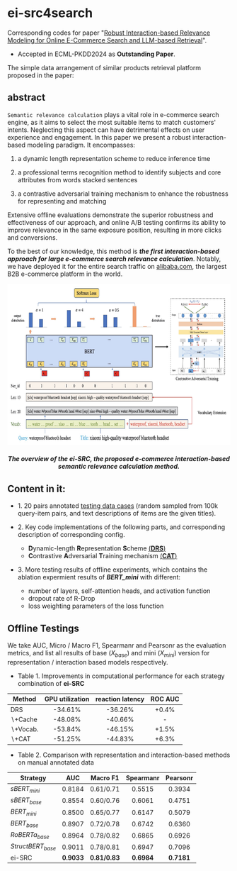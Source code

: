 # ei-src4search
Corresponding codes for paper "[Robust Interaction-based Relevance Modeling for Online E-Commerce Search and LLM-based Retrieval](https://arxiv.org/abs/2406.02135)".  
- Accepted in ECML-PKDD2024 as **Outstanding Paper**.

The simple data arrangement of similar products retrieval platform proposed in the paper:

## abstract 
`Semantic relevance calculation` plays a vital role in e-commerce search engine, as it aims to select the most suitable items to match customers' intents. Neglecting this aspect can have detrimental effects on user experience and engagement. In this paper we present a robust interaction-based modeling paradigm. It encompasses:

1) a dynamic length representation scheme to reduce inference time

2) a professional terms recognition method to identify subjects and core attributes from words stacked sentences

3) a contrastive adversarial training mechanism to enhance the robustness for representing and matching

Extensive offline evaluations demonstrate the superior robustness and effectiveness of our approach, and online A/B testing confirms its ability to improve relevance in the same exposure position, resulting in more clicks and conversions. 

To the best of our knowledge, this method is ***the first interaction-based approach for large e-commerce search relevance calculation***. Notably, we have deployed it for the entire search traffic on [alibaba.com](www.alibaba.com), the largest B2B e-commerce platform in the world.

<p align="center">
  <img width="740.6" height="364" src="https://github.com/benchen4395/ei-src4search/blob/main/model_implement_structures/overall_model_structure.jpg">
</p>
<h5 align="center">
The overview of the ei-SRC, the proposed e-commerce interaction-based semantic relevance calculation method.
</h5>

## Content in it:

- 1\. 20 pairs annotated [testing data cases](https://github.com/benchen4395/ei-src4search/blob/main/query_title_testdata_cases/20_query_title_pairs.csv) (random sampled from 100k query-item pairs, and text descriptions of items are the given titles).

- 2\. Key code implementations of the following parts, and corresponding description of corresponding config.
    - **D**ynamic-length **R**epresentation **S**cheme [(__DRS__)](https://github.com/benchen4395/ei-src4search/blob/main/model_implement_details/DRS.py)
    - **C**ontrastive **A**dversarial **T**raining mechanism [(__CAT__)](https://github.com/benchen4395/ei-src4search/blob/main/model_implement_details/CAT.py)

- 3\. More testing results of offline experiments, which contains the ablation expermient results of ***BERT_mini*** with different: 
    - number of layers, self-attention heads, and activation function
    - dropout rate of R-Drop
    - loss weighting parameters of the loss function

## Offline Testings
We take AUC, Micro / Macro F1, Spearmanr and Pearsonr as the evaluation metrics, and list all results of base ($X_{base}$) and mini ($X_{mini}$) version for representation / interaction based models respectively.

- Table 1. Improvements in computational performance for each strategy combination of **ei-SRC**

|Method|GPU utilization|reaction latency|ROC AUC|
|---|:---:|:---:|:---:|
|DRS|-34.61\%|-36.26\%|+0.4\%|
|$\backslash$+Cache|-48.08\%|-40.66\%|-|
|$\backslash$+Vocab.|-53.84\%|-46.15\%|+1.5\%|
|$\backslash$+CAT|-51.25\%|-44.83\%|+6.3\%|

- Table 2. Comparison with representation and interaction-based methods on manual annotated data

|Strategy|AUC|Macro F1|Spearmanr|Pearsonr|
|---|:---:|:---:|:---:|:---:|
|$sBERT_{mini}$|0.8184|0.61/0.71|0.5515|0.3934|
|$sBERT_{base}$|0.8554|0.60/0.76|0.6061|0.4751|
|$BERT_{mini}$|0.8500|0.65/0.77|0.6147|0.5079|
|$BERT_{base}$|0.8907|0.72/0.78|0.6742|0.6360|
|$RoBERTa_{base}$|0.8964|0.78/0.82|0.6865|0.6926|
|$StructBERT_{base}$|0.9011|0.78/0.81|0.6947|0.7096|
|ei-SRC|**0.9033**|**0.81/0.83**|**0.6984**|**0.7181**|

